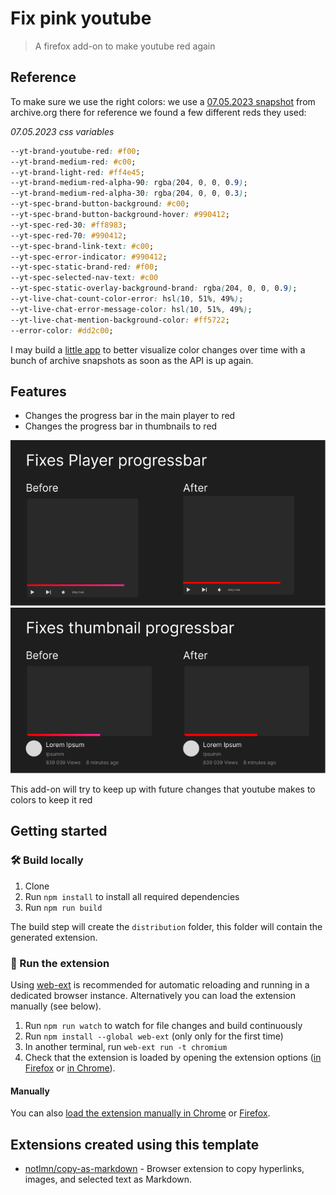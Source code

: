 # Fix pink youtube

> A firefox add-on to make youtube red again

## Reference

To make sure we use the right colors: we use a [07.05.2023 snapshot](https://web.archive.org/web/20230705011417/https://www.youtube.com/) from archive.org
there for reference we found a few different reds they used:

*07.05.2023 css variables*
```css
--yt-brand-youtube-red: #f00;
--yt-brand-medium-red: #c00;
--yt-brand-light-red: #ff4e45;
--yt-brand-medium-red-alpha-90: rgba(204, 0, 0, 0.9);
--yt-brand-medium-red-alpha-30: rgba(204, 0, 0, 0.3);
--yt-spec-brand-button-background: #c00;
--yt-spec-brand-button-background-hover: #990412;
--yt-spec-red-30: #ff8983;
--yt-spec-red-70: #990412;
--yt-spec-brand-link-text: #c00;
--yt-spec-error-indicator: #990412;
--yt-spec-static-brand-red: #f00;
--yt-spec-selected-nav-text: #c00
--yt-spec-static-overlay-background-brand: rgba(204, 0, 0, 0.9);
--yt-live-chat-count-color-error: hsl(10, 51%, 49%);
--yt-live-chat-error-message-color: hsl(10, 51%, 49%);
--yt-live-chat-mention-background-color: #ff5722;
--error-color: #dd2c00;
```

I may build a [little app](https://github.com/GREEB/color-changes) to better visualize color changes over time with a bunch of archive snapshots as soon as the API is up again.


## Features

- Changes the progress bar in the main player to red
- Changes the progress bar in thumbnails to red

![fix player image](media/fix-player.png)
![fix thumbnail image](media/fix-thumbnail.png)

This add-on will try to keep up with future changes that youtube makes to colors to keep it red

## Getting started

### 🛠 Build locally

1. Clone
1. Run `npm install` to install all required dependencies
1. Run `npm run build`

The build step will create the `distribution` folder, this folder will contain the generated extension.

### 🏃 Run the extension

Using [web-ext](https://extensionworkshop.com/documentation/develop/getting-started-with-web-ext/) is recommended for automatic reloading and running in a dedicated browser instance. Alternatively you can load the extension manually (see below).

1. Run `npm run watch` to watch for file changes and build continuously
1. Run `npm install --global web-ext` (only only for the first time)
1. In another terminal, run `web-ext run -t chromium`
1. Check that the extension is loaded by opening the extension options ([in Firefox](media/extension_options_firefox.png) or [in Chrome](media/extension_options_chrome.png)).

#### Manually

You can also [load the extension manually in Chrome](https://www.smashingmagazine.com/2017/04/browser-extension-edge-chrome-firefox-opera-brave-vivaldi/#google-chrome-opera-vivaldi) or [Firefox](https://www.smashingmagazine.com/2017/04/browser-extension-edge-chrome-firefox-opera-brave-vivaldi/#mozilla-firefox).

## Extensions created using this template

- [notlmn/copy-as-markdown](https://github.com/notlmn/copy-as-markdown) - Browser extension to copy hyperlinks, images, and selected text as Markdown.
